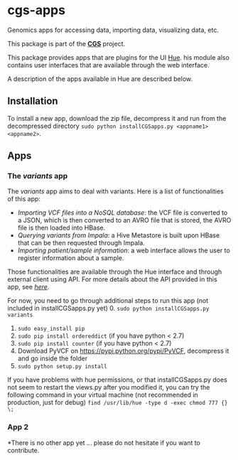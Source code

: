 # cgs-apps
Genomics apps for accessing data, importing data, visualizing data, etc.

This package is part of the [**CGS**](https://github.com/jpoullet2000/cgs) project. 

This package provides apps that are plugins for the UI [Hue](http://gethue.com/).  his module also contains user interfaces that are available through the web interface. 

A description of the apps available in Hue are described below.

## Installation
To install a new app, download the zip file, decompress it and run from the decompressed directory `sudo python installCGSapps.py <appname1> <appname2>`.

## Apps

### The *variants* app
The *variants* app aims to deal with variants.
Here is a list of functionalities of this app:

- *Importing VCF files into a NoSQL database*: the VCF file is converted to a JSON, which is then converted to an AVRO file that is stored, the AVRO file is then loaded into HBase.
- *Querying variants from Impala*: a Hive Metastore is built upon HBase that can be then requested through Impala.
- *Importing patient/sample information*: a web interface allows the user to register information about a sample.

Those functionalities are available through the Hue interface and through external client using API. For more details about the API provided in this app, see [*here*](https://github.com/jpoullet2000/cgs-apps/blob/master/apps/variants/src/variants/static/help/index.md).   

For now, you need to go through additional steps to run this app (not included in installCGSapps.py yet)
0. `sudo python installCGSapps.py variants`
1. `sudo easy_install pip`
2. `sudo pip install ordereddict` (if you have python < 2.7)
3. `sudo pip install counter` (if you have python < 2.7)
4. Download PyVCF on https://pypi.python.org/pypi/PyVCF, decompress it and go inside the folder
5. `sudo python setup.py install `

If you have problems with hue permissions, or that installCGSapps.py does not seem to restart the views.py after you modified it, you can try the following command in your virtual machine (not recommended in production, just for debug)
`find /usr/lib/hue -type d -exec chmod 777 {} \;`
 
### App 2
*There is no other app yet ... please do not hesitate if you want to contribute. 
